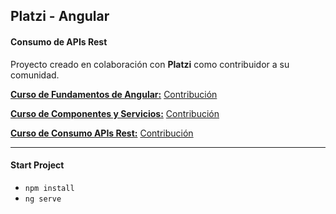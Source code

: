 ## Platzi - Angular
#### Consumo de APIs Rest

Proyecto creado en colaboración con **Platzi** como contribuidor a su comunidad.

[**Curso de Fundamentos de Angular:**](https://platzi.com/cursos/angular/)
[Contribución](https://platzi-contributors.document360.io/docs/que-es-angular-y-como-aprenderlo)

[**Curso de Componentes y Servicios:**](https://platzi.com/cursos/angular-componentes/)
[Contribución](https://platzi-contributors.document360.io/docs/todo-lo-que-aprenderas-sobre-componentes-y-servicios-en-angular)

[**Curso de Consumo APIs Rest:**](https://platzi.com/cursos/angular-apis/)
[Contribución]()

---

#### Start Project

- `npm install`
- `ng serve`
